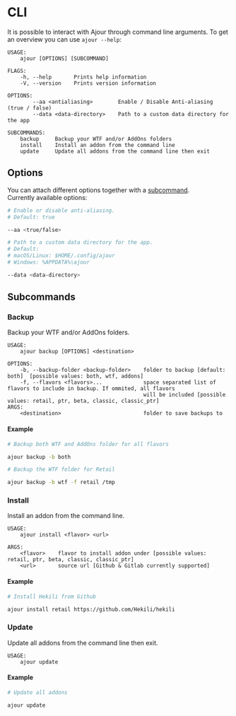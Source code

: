 # CLI

It is possible to interact with Ajour through command line arguments.
To get an overview you can use `ajour --help`:

```text
USAGE:
    ajour [OPTIONS] [SUBCOMMAND]

FLAGS:
    -h, --help       Prints help information
    -V, --version    Prints version information

OPTIONS:
        --aa <antialiasing>        Enable / Disable Anti-aliasing (true / false)
        --data <data-directory>    Path to a custom data directory for the app

SUBCOMMANDS:
    backup     Backup your WTF and/or AddOns folders
    install    Install an addon from the command line
    update     Update all addons from the command line then exit
```

## Options

You can attach different options together with a [subcommand](#subcommands).  
Currently available options:


```sh
# Enable or disable anti-aliasing.
# Default: true

--aa <true/false>

# Path to a custom data directory for the app.
# Default:
# macOS/Linux: $HOME/.config/ajour
# Windows: %APPDATA%\ajour

--data <data-directory>
```

## Subcommands

### Backup

Backup your WTF and/or AddOns folders.

```text
USAGE:
    ajour backup [OPTIONS] <destination>

OPTIONS:
    -b, --backup-folder <backup-folder>    folder to backup [default: both]  [possible values: both, wtf, addons]
    -f, --flavors <flavors>...             space separated list of flavors to include in backup. If ommited, all flavors
                                           will be included [possible values: retail, ptr, beta, classic, classic_ptr]
ARGS:
    <destination>                          folder to save backups to
```

#### Example
```sh
# Backup both WTF and AddOns folder for all flavors

ajour backup -b both

# Backup the WTF folder for Retail

ajour backup -b wtf -f retail /tmp
```

### Install

Install an addon from the command line.

```text
USAGE:
    ajour install <flavor> <url>

ARGS:
    <flavor>    flavor to install addon under [possible values: retail, ptr, beta, classic, classic_ptr]
    <url>       source url [Github & Gitlab currently supported]
```

#### Example
```sh
# Install Hekili from Github

ajour install retail https://github.com/Hekili/hekili
``` 

### Update

Update all addons from the command line then exit.

```text
USAGE:
    ajour update
```

#### Example

```sh
# Update all addons

ajour update
```
